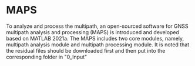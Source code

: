 # MAPS
 To analyze and process the multipath, an open-sourced software for GNSS multipath analysis and processing (MAPS) is introduced and developed based on MATLAB 2021a. The MAPS includes two core modules, namely, multipath analysis module and multipath processing module. 
 It is noted that the residual files should be downloaded first and then put into the corresponding folder in "0_Input"
